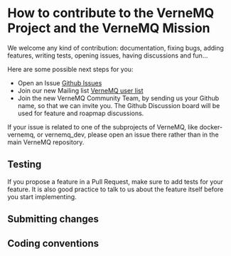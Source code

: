 # How to contribute to the VerneMQ Project and the VerneMQ Mission

We welcome any kind of contribution: documentation, fixing bugs, adding features, writing tests, opening issues, having discussions and fun...


Here are some possible next steps for you:

  * Open an Issue [Github Issues](https://github.com/vernemq/vernemq/issues)
  * Join our new Mailing list [VerneMQ user list](http://groups.google.com/group/vernemq-users/)
  * Join the new VerneMQ Community Team, by sending us your Github name, so that we can invite you. The Github Discussion board will be used  for feature and roapmap discussions.

If your issue is related to one of the subprojects of VerneMQ, like docker-vernemq, or vernemq_dev, please open an issue there rather than in the main VerneMQ repository.
 

## Testing

If you propose a feature in a Pull Request, make sure to add tests for your feature. It is also good practice to talk to us about the feature itself before you start implementing.

## Submitting changes


## Coding conventions

